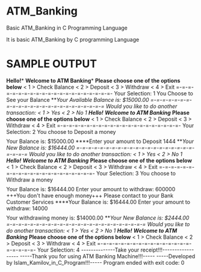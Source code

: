# ATM_Banking
Basic ATM_Banking in C Programming Language

It is basic ATM_Banking by C programming Language

# SAMPLE OUTPUT

******************Hello!*******************
**********Welcome to ATM Banking***********
****Please choose one of the options below****
< 1 >  Check Balance
< 2 >  Deposit
< 3 >  Withdraw
< 4 >  Exit
=-=-=-=-=-=-=-=-=-=-=-=-=-=-=-=-=-=-=-=-=-
Your Selection:	1
You Choose to See your Balance
****Your Available Balance is:   $15000.00
=-=-=-=-=-=-=-=-=-=-=-=-=-=-=-=-=-=-=-=-=-=-=-=
Would you like to do another transaction:
< 1 > Yes
< 2 > No
1
******************Hello!*******************
**********Welcome to ATM Banking***********
****Please choose one of the options below****
< 1 >  Check Balance
< 2 >  Deposit
< 3 >  Withdraw
< 4 >  Exit
=-=-=-=-=-=-=-=-=-=-=-=-=-=-=-=-=-=-=-=-=-
Your Selection:	2
You choose to Deposit a money
$$$$Your Balance is: $15000.00
****Enter your amount to Deposit
1444
****Your New Balance is:   $16444.00
=-=-=-=-=-=-=-=-=-=-=-=-=-=-=-=-=-=-=-=-=-=-=-=
Would you like to do another transaction:
< 1 > Yes
< 2 > No
1
******************Hello!*******************
**********Welcome to ATM Banking***********
****Please choose one of the options below****
< 1 >  Check Balance
< 2 >  Deposit
< 3 >  Withdraw
< 4 >  Exit
=-=-=-=-=-=-=-=-=-=-=-=-=-=-=-=-=-=-=-=-=-
Your Selection:	3
You choose to Withdraw a money
$$$$Your Balance is: $16444.00
Enter your amount to withdraw:
600000
+++You don't have enough money+++
Please contact to your Bank Customer Services
****Your Balance is:   $16444.00
Enter your amount to withdraw:
14000
$$$$Your withdrawing money is:  $14000.00
****Your New Balance is:   $2444.00
=-=-=-=-=-=-=-=-=-=-=-=-=-=-=-=-=-=-=-=-=-=-=-=
Would you like to do another transaction:
< 1 > Yes
< 2 > No
1
******************Hello!*******************
**********Welcome to ATM Banking***********
****Please choose one of the options below****
< 1 >  Check Balance
< 2 >  Deposit
< 3 >  Withdraw
< 4 >  Exit
=-=-=-=-=-=-=-=-=-=-=-=-=-=-=-=-=-=-=-=-=-
Your Selection:	4
--------------Take your receipt!!!------------------
-----Thank you for using ATM Banking Machine!!!-----
-----Developed by Islam_Kamilov_in_C_Program!!!-----
Program ended with exit code: 0
